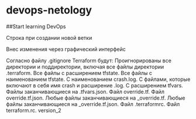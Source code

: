 # devops-netology

##Start learning DevOps

Строка при создании новой ветки

Внес изменения через графический интерфейс

Согласно файлу .gitignore Terraform будут:
Проигнорированы все директории и поддиректории, включая все файлы директории .terraform.
Все файлы с расширением tfstate.
Все файлы с наименованием tfstate.
С наименованием crash.log.
С файлами, которые включают в себя имя crash и расширение .log.
C расширением tfvars.
Файлы заканчивающиеся на .tfvars.json.
Файл override.tf.
Файл override.tf.json.
Любые файлы заканчивающиеся на _override.tf.
Любые файлы заканчивающиеся на _override.tf.json.
Файл .terraformrc.
Файл terraform.rc. version_2